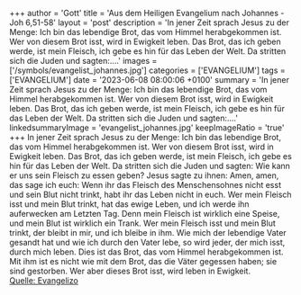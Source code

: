 +++
author = 'Gott'
title = 'Aus dem Heiligen Evangelium nach Johannes - Joh 6,51-58'
layout = 'post'
description = 'In jener Zeit sprach Jesus zu der Menge: Ich bin das lebendige Brot, das vom Himmel herabgekommen ist. Wer von diesem Brot isst, wird in Ewigkeit leben. Das Brot, das ich geben werde, ist mein Fleisch, ich gebe es hin für das Leben der Welt. Da stritten sich die Juden und sagten:....'
images = ['/symbols/evangelist_johannes.jpg']
categories = ['EVANGELIUM']
tags = ['EVANGELIUM']
date = '2023-06-08 08:00:06 +0100'
summary = 'In jener Zeit sprach Jesus zu der Menge: Ich bin das lebendige Brot, das vom Himmel herabgekommen ist. Wer von diesem Brot isst, wird in Ewigkeit leben. Das Brot, das ich geben werde, ist mein Fleisch, ich gebe es hin für das Leben der Welt. Da stritten sich die Juden und sagten:....'
linkedsummaryImage = 'evangelist_johannes.jpg'
keepImageRatio = 'true'
+++
In jener Zeit sprach Jesus zu der Menge: Ich bin das lebendige Brot, das vom Himmel herabgekommen ist. Wer von diesem Brot isst, wird in Ewigkeit leben. Das Brot, das ich geben werde, ist mein Fleisch, ich gebe es hin für das Leben der Welt.
Da stritten sich die Juden und sagten: Wie kann er uns sein Fleisch zu essen geben?
Jesus sagte zu ihnen: Amen, amen, das sage ich euch: Wenn ihr das Fleisch des Menschensohnes nicht esst und sein Blut nicht trinkt, habt ihr das Leben nicht in euch.<!--more-->
Wer mein Fleisch isst und mein Blut trinkt, hat das ewige Leben, und ich werde ihn auferwecken am Letzten Tag.
Denn mein Fleisch ist wirklich eine Speise, und mein Blut ist wirklich ein Trank.
Wer mein Fleisch isst und mein Blut trinkt, der bleibt in mir, und ich bleibe in ihm.
Wie mich der lebendige Vater gesandt hat und wie ich durch den Vater lebe, so wird jeder, der mich isst, durch mich leben.
Dies ist das Brot, das vom Himmel herabgekommen ist. Mit ihm ist es nicht wie mit dem Brot, das die Väter gegessen haben; sie sind gestorben. Wer aber dieses Brot isst, wird leben in Ewigkeit.<br> [Quelle: Evangelizo](https://evangeliumtagfuertag.org/DE/gospel)